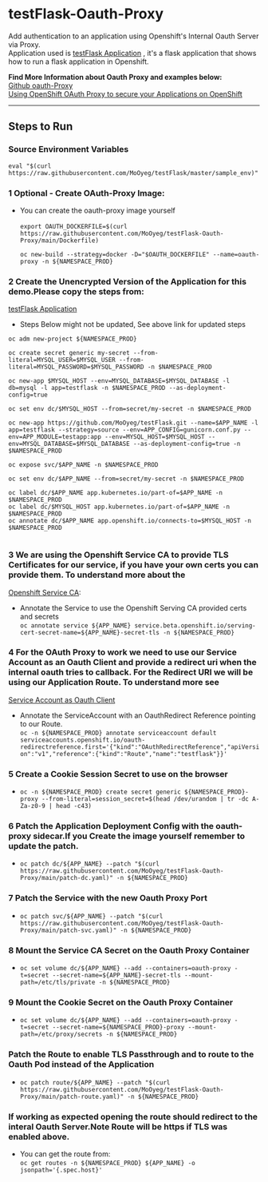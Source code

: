 # testFlask-Oauth-Proxy
Add authentication to an application using Openshift's Internal Oauth Server via Proxy.<br/> 
Application used is [testFlask Application]([https://link](https://github.com/MoOyeg/testFlask)) , it's a flask application that shows how to run a flask application in Openshift.

**Find More Information about Oauth Proxy and examples below:** <br/>
[Github oauth-Proxy](https://github.com/openshift/oauth-proxy.git)<br/>
[Using OpenShift OAuth Proxy to secure your Applications on OpenShift](https://linuxera.org/oauth-proxy-secure-applications-openshift/)

----------

## Steps to Run
### Source Environment Variables
`eval "$(curl https://raw.githubusercontent.com/MoOyeg/testFlask/master/sample_env)"`

### 1 Optional - Create OAuth-Proxy Image:<br/>
- You can create the oauth-proxy image yourself<br/>   
`export OAUTH_DOCKERFILE=$(curl https://raw.githubusercontent.com/MoOyeg/testFlask-Oauth-Proxy/main/Dockerfile)`

  `oc new-build --strategy=docker -D="$OAUTH_DOCKERFILE" --name=oauth-proxy -n ${NAMESPACE_PROD}`

### 2 Create the Unencrypted Version of the Application for this demo.Please copy the steps from:<br/>
 [testFlask Application]([https://link](https://github.com/MoOyeg/testFlask.git))
- Steps Below might not be updated, See above link for updated steps
```
oc adm new-project ${NAMESPACE_PROD}

oc create secret generic my-secret --from-literal=MYSQL_USER=$MYSQL_USER --from-literal=MYSQL_PASSWORD=$MYSQL_PASSWORD -n $NAMESPACE_PROD

oc new-app $MYSQL_HOST --env=MYSQL_DATABASE=$MYSQL_DATABASE -l db=mysql -l app=testflask -n $NAMESPACE_PROD --as-deployment-config=true

oc set env dc/$MYSQL_HOST --from=secret/my-secret -n $NAMESPACE_PROD

oc new-app https://github.com/MoOyeg/testFlask.git --name=$APP_NAME -l app=testflask --strategy=source --env=APP_CONFIG=gunicorn.conf.py --env=APP_MODULE=testapp:app --env=MYSQL_HOST=$MYSQL_HOST --env=MYSQL_DATABASE=$MYSQL_DATABASE --as-deployment-config=true -n $NAMESPACE_PROD

oc expose svc/$APP_NAME -n $NAMESPACE_PROD

oc set env dc/$APP_NAME --from=secret/my-secret -n $NAMESPACE_PROD

oc label dc/$APP_NAME app.kubernetes.io/part-of=$APP_NAME -n $NAMESPACE_PROD
oc label dc/$MYSQL_HOST app.kubernetes.io/part-of=$APP_NAME -n $NAMESPACE_PROD
oc annotate dc/$APP_NAME app.openshift.io/connects-to=$MYSQL_HOST -n $NAMESPACE_PROD


```

### 3 We are using the Openshift Service CA to provide TLS Certificates for our service, if you have your own certs you can provide them. To understand more about the 
[Openshift Service CA]([https://link](https://docs.openshift.com/container-platform/4.6/security/certificates/service-serving-certificate.html)):

- Annotate the Service to use the Openshift Serving CA provided certs and secrets<br/>
`oc annotate service ${APP_NAME} service.beta.openshift.io/serving-cert-secret-name=${APP_NAME}-secret-tls -n ${NAMESPACE_PROD}`

### 4 For the OAuth Proxy to work we need to use our Service Account as an Oauth Client and provide a redirect uri when the internal oauth tries to callback. For the Redirect URI we will be using our Application Route. To understand more see 
[Service Account as Oauth Client]([https://link](https://docs.openshift.com/container-platform/4.6/authentication/using-service-accounts-as-oauth-client.html))

- Annotate the ServiceAccount with an OauthRedirect Reference pointing to our Route.<br/>
`oc -n ${NAMESPACE_PROD} annotate serviceaccount default serviceaccounts.openshift.io/oauth-redirectreference.first='{"kind":"OAuthRedirectReference","apiVersion":"v1","reference":{"kind":"Route","name":"testflask"}}'`

### 5 Create a Cookie Session Secret to use on the browser<br/>

  - `oc -n ${NAMESPACE_PROD} create secret generic ${NAMESPACE_PROD}-proxy --from-literal=session_secret=$(head /dev/urandom | tr -dc A-Za-z0-9 | head -c43)` 


### 6 Patch the Application Deployment Config with the oauth-proxy sidecar.If you Create the image yourself remember to update the patch.

   - `oc patch dc/${APP_NAME} --patch "$(curl https://raw.githubusercontent.com/MoOyeg/testFlask-Oauth-Proxy/main/patch-dc.yaml)" -n ${NAMESPACE_PROD}`

### 7 Patch the Service with the new Oauth Proxy Port

   - `oc patch svc/${APP_NAME} --patch "$(curl https://raw.githubusercontent.com/MoOyeg/testFlask-Oauth-Proxy/main/patch-svc.yaml)" -n ${NAMESPACE_PROD}`

### 8 Mount the Service CA Secret on the Oauth Proxy Container

   - `oc set volume dc/${APP_NAME} --add --containers=oauth-proxy -t=secret --secret-name=${APP_NAME}-secret-tls --mount-path=/etc/tls/private -n ${NAMESPACE_PROD}`

### 9 Mount the Cookie Secret on the Oauth Proxy Container
   - `oc set volume dc/${APP_NAME} --add --containers=oauth-proxy -t=secret --secret-name=${NAMESPACE_PROD}-proxy --mount-path=/etc/proxy/secrets -n ${NAMESPACE_PROD}`


### Patch the Route to enable TLS Passthrough and to route to the Oauth Pod instead of the Application
   - `oc patch route/${APP_NAME} --patch "$(curl https://raw.githubusercontent.com/MoOyeg/testFlask-Oauth-Proxy/main/patch-route.yaml)" -n ${NAMESPACE_PROD}`


### If working as expected opening the route should redirect to the interal Oauth Server.Note Route will be https if TLS was enabled above.
 - You can get the route from:<br/>
  `oc get routes -n ${NAMESPACE_PROD} ${APP_NAME} -o jsonpath='{.spec.host}'`
